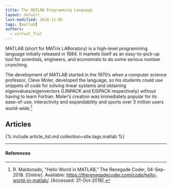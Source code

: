 ```yaml
---
title: The MATLAB Programming Language
layout: default
last-modified: 2018-11-05
tags: [matlab]
authors:
  - virtual_flat
---
```


MATLAB (short for MATrix LABoratory) is a high-level programming language initially
released in 1984. It markets itself as an easy-to-pick-up tool for scientists,
engineers, and economists to do some serious number crunching.

The development of MATLAB started in the 1970’s when a computer science professor,
Cleve Moler, developed the language, so his students could use snippets of code
for solving linear systems and obtaining eigenvalues/eigenvectors (LINPACK and
EISPACK respectively) without having to learn Fortran. Moler’s creation was
immediately popular for its ease-of-use, interactivity and expandability and
sports over 3 million users world-wide.[^1]

## Articles

{% include article_list.md collection=site.tags.matlab %}

---

#### References

[^1]: R. Maldonado, “Hello World in MATLAB,” The Renegade Coder, 04-Sep-2018. [Online]. Available: <https://therenegadecoder.com/code/hello-world-in-matlab/>. [Accessed: 31-Oct-2018].

